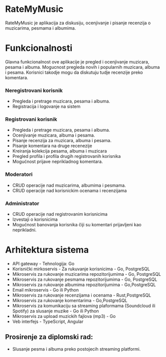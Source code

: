 # RateMyMusic
RateMyMusic je aplikacija za diskusiju, ocenjivanje i pisanje recenzija o muzicarima, pesmama i albumima.

# Funkcionalnosti
Glavna funkcionalnost ove aplikacije je pregled i ocenjivanje muzicara, pesama i albuma.
Mogucnost pregleda novih i popularnih muzicara, albuma i pesama. Korisnici takodje mogu da diskutuju tudje recenzije preko komentara.

### Neregistrovani korisnik
- Pregleda i pretrage muzicara, pesama i albuma.
- Registracija i logovanje na sistem

### Registrovani korisnik
- Pregleda i pretrage muzicara, pesama i albuma.
- Ocenjivanje muzicara, albuma i pesama.
- Pisanje recenzija za muzicara, albuma i pesama.
- Pisanje komentara na druge recenezije
- Kreiranja kolekcija pesama, albuma i muzicara
- Pregled profila i profila drugih registrovanih korisnika
- Mogućnost prijave neprikladnog komentara.


### Moderatori
- CRUD operacije nad muzicarima, albumima i pesmama.
- CRUD operacije nad korisnickim ocenama i recenzijama

### Administrator
- CRUD operacije nad registrovanim korisnicima
- Izvestaji o korisnicima
- Mogućnost banovanja korisnika čiji su komentari prijavljeni kao neprikladni.

# Arhitektura sistema
* API gateway - Tehnologija: Go
* Korisnički mirkoservis - Za rukuvanje korisnicima - Go, PostgreSQL 
* Mikroservis za rukovanje muzicarima repozitorijumima - Go, PostgreSQL 
* Mikroservis za rukovanje pesmama repozitorijumima - Go, PostgreSQL 
* Mikroservis za rukovanje albumima repozitorijumima - Go,PostgreSQL 
* Email mikroservis - Go ili Python
* Mikroservis za rukovanje recenzijama i ocenama - Rust,PostgreSQL 
* Mikroservis za rukovanje komentarima - Go,PostgreSQL 
* Mikroservis za komunikaciju sa streaming plaformama (Soundcloud ili Spotify) za slusanje muzike - Go ili Python
* Mikroservis za upload muzickih fajlova (mp3) - Go
* Veb interfejs - TypeScript, Angular

## Prosirenje za diplomski rad:
- Slusanje pesma i albuma preko postojecih streaming platformi.

